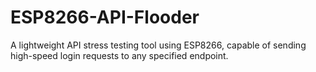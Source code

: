 # ESP8266-API-Flooder
A lightweight API stress testing tool using ESP8266, capable of sending high-speed login requests to any specified endpoint.
